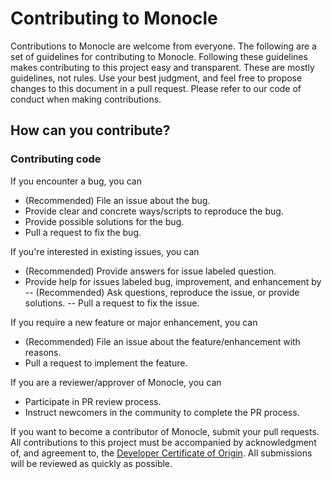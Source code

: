 # Contributing to Monocle
Contributions to Monocle are welcome from everyone. The following are a set of guidelines for contributing to Monocle. Following these guidelines makes contributing to this project easy and transparent. These are mostly guidelines, not rules. Use your best judgment, and feel free to propose changes to this document in a pull request. Please refer to our code of conduct when making contributions. 

## How can you contribute?
### Contributing code
If you encounter a bug, you can
- (Recommended) File an issue about the bug.
- Provide clear and concrete ways/scripts to reproduce the bug.
- Provide possible solutions for the bug.
- Pull a request to fix the bug.

If you're interested in existing issues, you can
- (Recommended) Provide answers for issue labeled question.
- Provide help for issues labeled bug, improvement, and enhancement by
-- (Recommended) Ask questions, reproduce the issue, or provide solutions.
-- Pull a request to fix the issue.

If you require a new feature or major enhancement, you can
- (Recommended) File an issue about the feature/enhancement with reasons.
- Pull a request to implement the feature.

If you are a reviewer/approver of Monocle, you can
- Participate in PR review process.
- Instruct newcomers in the community to complete the PR process.

If you want to become a contributor of Monocle, submit your pull requests. All contributions to this project must be accompanied by acknowledgment of, and agreement to, the [Developer Certificate of Origin](https://github.com/apps/dco). All submissions will be reviewed as quickly as possible.

 
